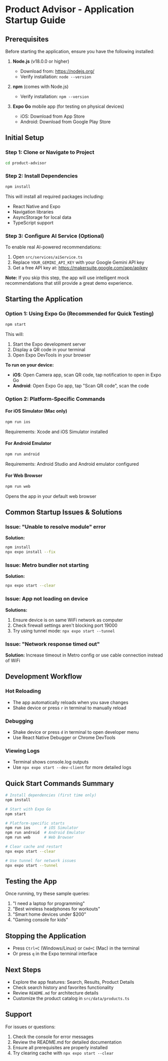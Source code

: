 # Product Advisor - Application Startup Guide

## Prerequisites

Before starting the application, ensure you have the following installed:

1. **Node.js** (v18.0.0 or higher)
   - Download from: https://nodejs.org/
   - Verify installation: `node --version`

2. **npm** (comes with Node.js)
   - Verify installation: `npm --version`

3. **Expo Go** mobile app (for testing on physical devices)
   - iOS: Download from App Store
   - Android: Download from Google Play Store

## Initial Setup

### Step 1: Clone or Navigate to Project
```bash
cd product-advisor
```

### Step 2: Install Dependencies
```bash
npm install
```
This will install all required packages including:
- React Native and Expo
- Navigation libraries
- AsyncStorage for local data
- TypeScript support

### Step 3: Configure AI Service (Optional)
To enable real AI-powered recommendations:

1. Open `src/services/aiService.ts`
2. Replace `YOUR_GEMINI_API_KEY` with your Google Gemini API key
3. Get a free API key at: https://makersuite.google.com/app/apikey

**Note:** If you skip this step, the app will use intelligent mock recommendations that still provide a great demo experience.

## Starting the Application

### Option 1: Using Expo Go (Recommended for Quick Testing)
```bash
npm start
```
This will:
1. Start the Expo development server
2. Display a QR code in your terminal
3. Open Expo DevTools in your browser

**To run on your device:**
- **iOS**: Open Camera app, scan QR code, tap notification to open in Expo Go
- **Android**: Open Expo Go app, tap "Scan QR code", scan the code

### Option 2: Platform-Specific Commands

#### For iOS Simulator (Mac only)
```bash
npm run ios
```
Requirements: Xcode and iOS Simulator installed

#### For Android Emulator
```bash
npm run android
```
Requirements: Android Studio and Android emulator configured

#### For Web Browser
```bash
npm run web
```
Opens the app in your default web browser

## Common Startup Issues & Solutions

### Issue: "Unable to resolve module" error
**Solution:**
```bash
npm install
npx expo install --fix
```

### Issue: Metro bundler not starting
**Solution:**
```bash
npx expo start --clear
```

### Issue: App not loading on device
**Solutions:**
1. Ensure device is on same WiFi network as computer
2. Check firewall settings aren't blocking port 19000
3. Try using tunnel mode: `npx expo start --tunnel`

### Issue: "Network response timed out"
**Solution:**
Increase timeout in Metro config or use cable connection instead of WiFi

## Development Workflow

### Hot Reloading
- The app automatically reloads when you save changes
- Shake device or press `r` in terminal to manually reload

### Debugging
- Shake device or press `d` in terminal to open developer menu
- Use React Native Debugger or Chrome DevTools

### Viewing Logs
- Terminal shows console.log outputs
- Use `npx expo start --dev-client` for more detailed logs

## Quick Start Commands Summary

```bash
# Install dependencies (first time only)
npm install

# Start with Expo Go
npm start

# Platform-specific starts
npm run ios      # iOS Simulator
npm run android  # Android Emulator  
npm run web      # Web Browser

# Clear cache and restart
npx expo start --clear

# Use tunnel for network issues
npx expo start --tunnel
```

## Testing the App

Once running, try these sample queries:
1. "I need a laptop for programming"
2. "Best wireless headphones for workouts"
3. "Smart home devices under $200"
4. "Gaming console for kids"

## Stopping the Application

- Press `Ctrl+C` (Windows/Linux) or `Cmd+C` (Mac) in the terminal
- Or press `q` in the Expo terminal interface

## Next Steps

- Explore the app features: Search, Results, Product Details
- Check search history and favorites functionality
- Review `README.md` for architecture details
- Customize the product catalog in `src/data/products.ts`

## Support

For issues or questions:
1. Check the console for error messages
2. Review the README.md for detailed documentation
3. Ensure all prerequisites are properly installed
4. Try clearing cache with `npx expo start --clear`